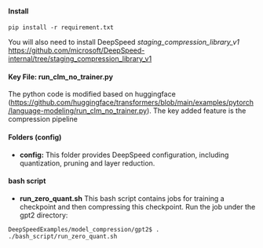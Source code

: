 #### Install

``pip install -r requirement.txt``

You will also need to install DeepSpeed *staging_compression_library_v1* https://github.com/microsoft/DeepSpeed-internal/tree/staging_compression_library_v1

#### Key File: run_clm_no_trainer.py

The python code is modified based on huggingface (https://github.com/huggingface/transformers/blob/main/examples/pytorch/language-modeling/run_clm_no_trainer.py). The key added feature is the compression pipeline

#### Folders (config)

* **config:** This folder provides DeepSpeed configuration, including quantization, pruning and layer reduction.

#### bash script 
* **run_zero_quant.sh**  This bash script contains jobs for training a checkpoint and then compressing this checkpoint.  Run the job under the gpt2 directory:

```DeepSpeedExamples/model_compression/gpt2$ . ./bash_script/run_zero_quant.sh```